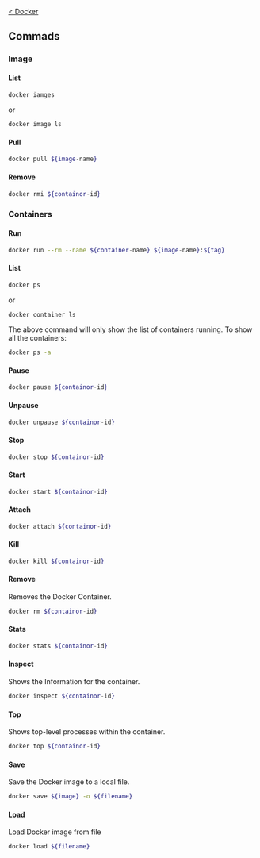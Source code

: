 [< Docker](docker.md)

## Commads

### Image

#### List
```sh
docker iamges
```
or
```sh
docker image ls
```

#### Pull
```sh
docker pull ${image-name}
```

#### Remove
```sh
docker rmi ${containor-id}
```



### Containers

#### Run

```sh
docker run --rm --name ${container-name} ${image-name}:${tag}
```

#### List

```sh
docker ps
```

or

```sh
docker container ls
```

The above command will only show the list of containers running. To show all the containers: 

```sh
docker ps -a
```

#### Pause

```sh
docker pause ${containor-id}
```

#### Unpause

```sh
docker unpause ${containor-id}
```

#### Stop

```sh
docker stop ${containor-id}
```

#### Start

```sh
docker start ${containor-id}
```

#### Attach
```sh
docker attach ${containor-id}
```

#### Kill

```sh
docker kill ${containor-id}
```

#### Remove
Removes the Docker Container.
```sh
docker rm ${containor-id}
```

#### Stats
```sh
docker stats ${containor-id}
```

#### Inspect
Shows the Information for the container.
```sh
docker inspect ${containor-id}
```

#### Top
Shows top-level processes within the container.
````sh
docker top ${containor-id}
````

#### Save
Save the Docker image to a local file.
```sh
docker save ${image} -o ${filename}
```

#### Load
Load Docker image from file
```sh
docker load ${filename}
```
